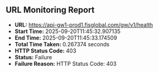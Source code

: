 ## URL Monitoring Report

- **URL:** https://api-gw1-prod1.fisglobal.com/gw/v1/health
- **Start Time:** 2025-09-20T11:45:32.907135
- **End Time:** 2025-09-20T11:45:33.174509
- **Total Time Taken:** 0.267374 seconds
- **HTTP Status Code:** 403
- **Status:** Failure
- **Failure Reason:** HTTP Status Code: 403
